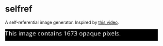 # selfref

A self-referential image generator. Inspired by [this video](https://www.youtube.com/watch?v=nsj3gTGh9K0).

![Sample](./images/0.png)
